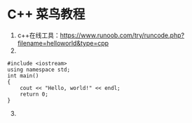 # C++ 菜鸟教程
1. c++在线工具：https://www.runoob.com/try/runcode.php?filename=helloworld&type=cpp
2. 
```
#include <iostream>
using namespace std;
int main()
{
    cout << "Hello, world!" << endl;
    return 0;
}
```
3. 